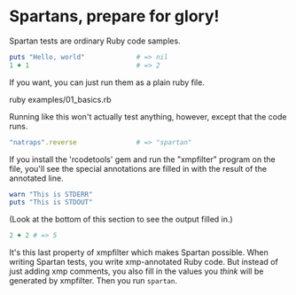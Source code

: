 # Spartans, prepare for glory!

Spartan tests are ordinary Ruby code samples.

```ruby
puts "Hello, world"             # => nil
1 + 1                           # => 2

```
If you want, you can just run them as a plain ruby file.

ruby examples/01_basics.rb

Running like this won't actually test anything, however, except that
the code runs.

```ruby
"natraps".reverse               # => "spartan"

```
If you install the 'rcodetools' gem and run the "xmpfilter" program
on the file, you'll see the special annotations are filled in with
the result of the annotated line.

```ruby
warn "This is STDERR"
puts "This is STDOUT"

```
(Look at the bottom of this section to see the output filled in.)

```ruby
2 + 2 # => 5

```
It's this last property of xmpfilter which makes Spartan
possible. When writing Spartan tests, you write xmp-annotated Ruby
code. But instead of just adding xmp comments, you also fill in the
values you _think_ will be generated by xmpfilter. Then you run
`spartan`.
